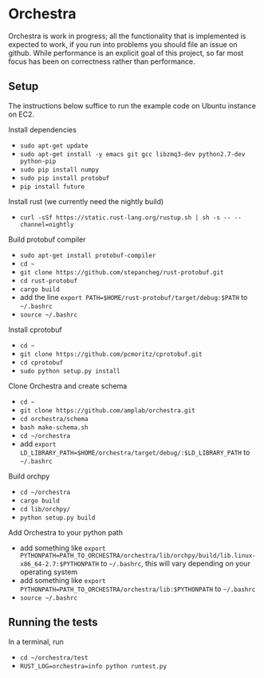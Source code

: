 # Orchestra

Orchestra is work in progress; all the functionality that is implemented is
expected to work, if you run into problems you should file an issue on github.
While performance is an explicit goal of this project, so far most focus has
been on correctness rather than performance.

## Setup
The instructions below suffice to run the example code on Ubuntu instance on EC2.

Install dependencies

- `sudo apt-get update`
- `sudo apt-get install -y emacs git gcc libzmq3-dev python2.7-dev python-pip`
- `sudo pip install numpy`
- `sudo pip install protobuf`
- `pip install future`

Install rust (we currently need the nightly build)

- `curl -sSf https://static.rust-lang.org/rustup.sh | sh -s -- --channel=nightly`

Build protobuf compiler

- `sudo apt-get install protobuf-compiler`
- `cd ~`
- `git clone https://github.com/stepancheg/rust-protobuf.git`
- `cd rust-protobuf`
- `cargo build`
- add the line `export PATH=$HOME/rust-protobuf/target/debug:$PATH` to `~/.bashrc`
- `source ~/.bashrc`

Install cprotobuf

- `cd ~`
- `git clone https://github.com/pcmoritz/cprotobuf.git`
- `cd cprotobuf`
- `sudo python setup.py install`

Clone Orchestra and create schema

- `cd ~`
- `git clone https://github.com/amplab/orchestra.git`
- `cd orchestra/schema`
- `bash make-schema.sh`
- `cd ~/orchestra`
- add `export LD_LIBRARY_PATH=$HOME/orchestra/target/debug/:$LD_LIBRARY_PATH` to `~/.bashrc`

Build orchpy
- `cd ~/orchestra`
- `cargo build`
- `cd lib/orchpy/`
- `python setup.py build`

Add Orchestra to your python path
- add something like `export PYTHONPATH=PATH_TO_ORCHESTRA/orchestra/lib/orchpy/build/lib.linux-x86_64-2.7:$PYTHONPATH` to `~/.bashrc`, this will vary depending on your operating system
- add something like `export PYTHONPATH=PATH_TO_ORCHESTRA/orchestra/lib:$PYTHONPATH` to `~/.bashrc`
- `source ~/.bashrc`

## Running the tests

In a terminal, run

- `cd ~/orchestra/test`
- `RUST_LOG=orchestra=info python runtest.py`
